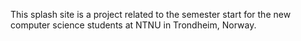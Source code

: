 This splash site is a project related to the semester start for the new computer science students at NTNU in Trondheim, Norway.

